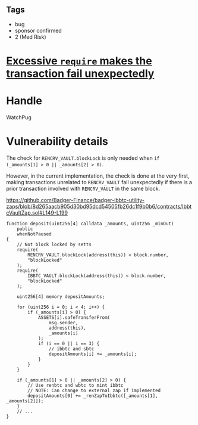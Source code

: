 ## Tags

- bug
- sponsor confirmed
- 2 (Med Risk)

# [Excessive `require` makes the transaction fail unexpectedly](https://github.com/code-423n4/2021-11-badgerzaps-findings/issues/50) 

# Handle

WatchPug


# Vulnerability details

The check for `RENCRV_VAULT.blockLock` is only needed when `if (_amounts[1] > 0 || _amounts[2] > 0)`. 

However, in the current implementation, the check is done at the very first, making transactions unrelated to `RENCRV_VAULT` fail unexpectedly if there is a prior transaction involved with `RENCRV_VAULT` in the same block.

https://github.com/Badger-Finance/badger-ibbtc-utility-zaps/blob/8d265aacb905d30bd95dcd54505fb26dc1f9b0b6/contracts/IbbtcVaultZap.sol#L149-L199

```solidity=149{154-157,182}
function deposit(uint256[4] calldata _amounts, uint256 _minOut)
    public
    whenNotPaused
{
    // Not block locked by setts
    require(
        RENCRV_VAULT.blockLock(address(this)) < block.number,
        "blockLocked"
    );
    require(
        IBBTC_VAULT.blockLock(address(this)) < block.number,
        "blockLocked"
    );

    uint256[4] memory depositAmounts;

    for (uint256 i = 0; i < 4; i++) {
        if (_amounts[i] > 0) {
            ASSETS[i].safeTransferFrom(
                msg.sender,
                address(this),
                _amounts[i]
            );
            if (i == 0 || i == 3) {
                // ibbtc and sbtc
                depositAmounts[i] += _amounts[i];
            }
        }
    }

    if (_amounts[1] > 0 || _amounts[2] > 0) {
        // Use renbtc and wbtc to mint ibbtc
        // NOTE: Can change to external zap if implemented
        depositAmounts[0] += _renZapToIbbtc([_amounts[1], _amounts[2]]);
    }
    // ...
}
```


